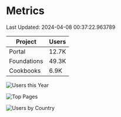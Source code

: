 # Metrics 

Last Updated: 2024-04-08 00:37:22.963789

| Project | Users |
| ----- | ----- |
| Portal | 12.7K |
| Foundations | 49.3K |
| Cookbooks | 6.9K |

![Users this Year](metrics/thisyear.png)

![Top Pages](metrics/toppages.png)

![Users by Country](metrics/bycountry.png)

